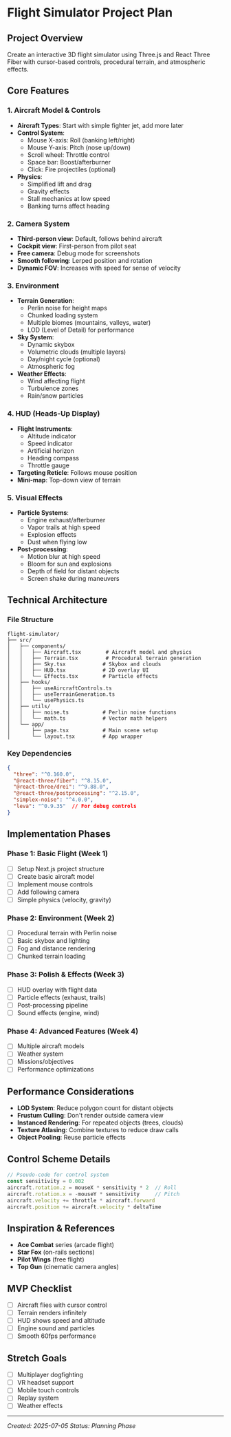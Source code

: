 # Flight Simulator Project Plan

## Project Overview
Create an interactive 3D flight simulator using Three.js and React Three Fiber with cursor-based controls, procedural terrain, and atmospheric effects.

## Core Features

### 1. Aircraft Model & Controls
- **Aircraft Types**: Start with simple fighter jet, add more later
- **Control System**:
  - Mouse X-axis: Roll (banking left/right)
  - Mouse Y-axis: Pitch (nose up/down)
  - Scroll wheel: Throttle control
  - Space bar: Boost/afterburner
  - Click: Fire projectiles (optional)
- **Physics**:
  - Simplified lift and drag
  - Gravity effects
  - Stall mechanics at low speed
  - Banking turns affect heading

### 2. Camera System
- **Third-person view**: Default, follows behind aircraft
- **Cockpit view**: First-person from pilot seat
- **Free camera**: Debug mode for screenshots
- **Smooth following**: Lerped position and rotation
- **Dynamic FOV**: Increases with speed for sense of velocity

### 3. Environment
- **Terrain Generation**:
  - Perlin noise for height maps
  - Chunked loading system
  - Multiple biomes (mountains, valleys, water)
  - LOD (Level of Detail) for performance
- **Sky System**:
  - Dynamic skybox
  - Volumetric clouds (multiple layers)
  - Day/night cycle (optional)
  - Atmospheric fog
- **Weather Effects**:
  - Wind affecting flight
  - Turbulence zones
  - Rain/snow particles

### 4. HUD (Heads-Up Display)
- **Flight Instruments**:
  - Altitude indicator
  - Speed indicator
  - Artificial horizon
  - Heading compass
  - Throttle gauge
- **Targeting Reticle**: Follows mouse position
- **Mini-map**: Top-down view of terrain

### 5. Visual Effects
- **Particle Systems**:
  - Engine exhaust/afterburner
  - Vapor trails at high speed
  - Explosion effects
  - Dust when flying low
- **Post-processing**:
  - Motion blur at high speed
  - Bloom for sun and explosions
  - Depth of field for distant objects
  - Screen shake during maneuvers

## Technical Architecture

### File Structure
```
flight-simulator/
├── src/
│   ├── components/
│   │   ├── Aircraft.tsx        # Aircraft model and physics
│   │   ├── Terrain.tsx         # Procedural terrain generation
│   │   ├── Sky.tsx            # Skybox and clouds
│   │   ├── HUD.tsx            # 2D overlay UI
│   │   └── Effects.tsx        # Particle effects
│   ├── hooks/
│   │   ├── useAircraftControls.ts
│   │   ├── useTerrainGeneration.ts
│   │   └── usePhysics.ts
│   ├── utils/
│   │   ├── noise.ts           # Perlin noise functions
│   │   └── math.ts            # Vector math helpers
│   └── app/
│       ├── page.tsx           # Main scene setup
│       └── layout.tsx         # App wrapper
```

### Key Dependencies
```json
{
  "three": "^0.160.0",
  "@react-three/fiber": "^8.15.0",
  "@react-three/drei": "^9.88.0",
  "@react-three/postprocessing": "^2.15.0",
  "simplex-noise": "^4.0.0",
  "leva": "^0.9.35"  // For debug controls
}
```

## Implementation Phases

### Phase 1: Basic Flight (Week 1)
- [ ] Setup Next.js project structure
- [ ] Create basic aircraft model
- [ ] Implement mouse controls
- [ ] Add following camera
- [ ] Simple physics (velocity, gravity)

### Phase 2: Environment (Week 2)
- [ ] Procedural terrain with Perlin noise
- [ ] Basic skybox and lighting
- [ ] Fog and distance rendering
- [ ] Chunked terrain loading

### Phase 3: Polish & Effects (Week 3)
- [ ] HUD overlay with flight data
- [ ] Particle effects (exhaust, trails)
- [ ] Post-processing pipeline
- [ ] Sound effects (engine, wind)

### Phase 4: Advanced Features (Week 4)
- [ ] Multiple aircraft models
- [ ] Weather system
- [ ] Missions/objectives
- [ ] Performance optimizations

## Performance Considerations
- **LOD System**: Reduce polygon count for distant objects
- **Frustum Culling**: Don't render outside camera view
- **Instanced Rendering**: For repeated objects (trees, clouds)
- **Texture Atlasing**: Combine textures to reduce draw calls
- **Object Pooling**: Reuse particle effects

## Control Scheme Details
```typescript
// Pseudo-code for control system
const sensitivity = 0.002
aircraft.rotation.z = mouseX * sensitivity * 2  // Roll
aircraft.rotation.x = -mouseY * sensitivity     // Pitch
aircraft.velocity += throttle * aircraft.forward
aircraft.position += aircraft.velocity * deltaTime
```

## Inspiration & References
- **Ace Combat** series (arcade flight)
- **Star Fox** (on-rails sections)
- **Pilot Wings** (free flight)
- **Top Gun** (cinematic camera angles)

## MVP Checklist
- [ ] Aircraft flies with cursor control
- [ ] Terrain renders infinitely
- [ ] HUD shows speed and altitude
- [ ] Engine sound and particles
- [ ] Smooth 60fps performance

## Stretch Goals
- [ ] Multiplayer dogfighting
- [ ] VR headset support
- [ ] Mobile touch controls
- [ ] Replay system
- [ ] Weather effects

---
*Created: 2025-07-05*
*Status: Planning Phase*